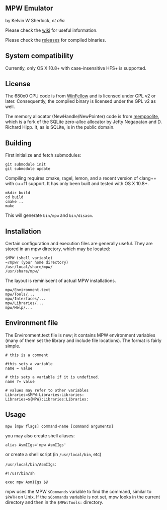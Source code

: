 MPW Emulator
------------

by Kelvin W Sherlock, _et alia_

Please check the [wiki](https://github.com/ksherlock/mpw/wiki/_pages) for useful information.

Please check the [releases](https://github.com/ksherlock/mpw/releases) for compiled binaries.


## System compatibility

Currently, only OS X 10.8+ with case-insensitive HFS+ is supported.

## License

The 680x0 CPU code is from [WinFellow](http://fellow.sourceforge.net) and is 
licensed under GPL v2 or later.  Consequently, the compiled binary is licensed 
under the GPL v2 as well.

The memory allocator (NewHandle/NewPointer) code is from [mempoolite](https://github.com/jeftyneg/mempoolite), 
which is a fork of the SQLite zero-alloc allocator by Jefty Negapatan and D. Richard Hipp.  It, as is SQLite, 
is in the public domain.

## Building

First initialize and fetch submodules:

    git submodule init
    git submodule update

Compiling requires cmake, ragel, lemon, and a recent version of clang++ with 
c++11 support.  It has only been built and tested with OS X 10.8+.

    mkdir build
    cd build
    cmake ..
    make

This will generate `bin/mpw` and `bin/disasm`.

## Installation

Certain configuration and execution files are generally useful.  They are
stored in an mpw directory, which may be located:

    $MPW (shell variable)
    ~/mpw/ (your home directory)
    /usr/local/share/mpw/
    /usr/share/mpw/

The layout is reminiscent of actual MPW installations.

    mpw/Environment.text
    mpw/Tools/...
    mpw/Interfaces/...
    mpw/Libraries/...
    mpw/Help/...

## Environment file

The Environment.text file is new; it contains MPW environment variables (many
of them set the library and include file locations).  The format is fairly 
simple.

    # this is a comment
    
    #this sets a variable
    name = value
    
    # this sets a variable if it is undefined.
    name ?= value
    
    # values may refer to other variables
    Libraries=$MPW:Libraries:Libraries:
    Libraries=${MPW}:Libraries:Libraries:
    



## Usage

`mpw [mpw flags] command-name [command arguments]`

you may also create shell aliases:

`alias AsmIIgs='mpw AsmIIgs'`

or create a shell script (in `/usr/local/bin`, etc)

`/usr/local/bin/AsmIIgs`:

    #!/usr/bin/sh
    
    exec mpw AsmIIgs $@


mpw uses the MPW `$Commands` variable to find the command, similar to `$PATH` on Unix.  If the `$Commands` variable
is not set, mpw looks in the current directory and then in the `$MPW:Tools:` directory.

